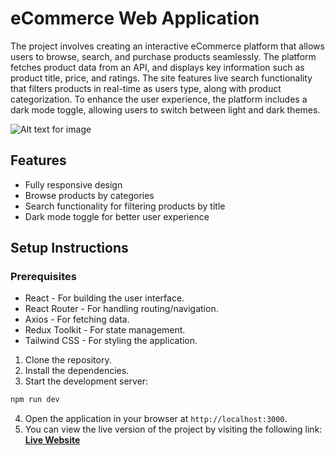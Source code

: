 # eCommerce Web Application

The project involves creating an interactive eCommerce platform that allows users to browse, search, and purchase products seamlessly. The platform fetches product data from an API, and displays key information such as product title, price, and ratings. The site features live search functionality that filters products in real-time as users type, along with product categorization. To enhance the user experience, the platform includes a dark mode toggle, allowing users to switch between light and dark themes.

![Alt text for image](https://github.com/Jiya873/ecommerce-product-catalog/blob/main/Screenshot%202024-12-03%20174512.png)

## Features
* Fully responsive design
* Browse products by categories 
* Search functionality for filtering products by title
* Dark mode toggle for better user experience

## Setup Instructions
### Prerequisites
* React - For building the user interface.
* React Router - For handling routing/navigation.
* Axios - For fetching data.
* Redux Toolkit - For state management.
* Tailwind CSS - For styling the application.

1. Clone the repository.
2. Install the dependencies.
3. Start the development server:
```bash
npm run dev
```
4. Open the application in your browser at `http://localhost:3000`.
5. You can view the live version of the project by visiting the following link: **[Live Website](https://legendary-alfajores-e35918.netlify.app/)**

